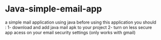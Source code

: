 # Java-simple-email-app
a simple mail application using java
before using this application you should :
1- download and add java mail apk to your project
2- turn on less secure app acess on your email security settings (only works with gmail)
